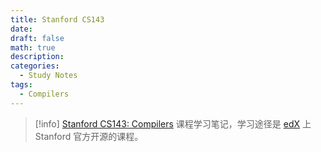 ```yaml
---
title: Stanford CS143
date: 
draft: false
math: true
description: 
categories:
  - Study Notes
tags:
  - Compilers
---
```



> [!info]
> [Stanford CS143: Compilers](https://web.stanford.edu/class/cs143/) 课程学习笔记，学习途径是 [edX](https://learning.edx.org/course/course-v1:StanfordOnline+SOE.YCSCS1+3T2020/home) 上 Stanford 官方开源的课程。
